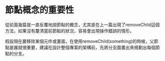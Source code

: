 # 節點概念的重要性

從前面幾篇就一直反覆地說節點的概念，尤其是在上一篇出現了removeChild這個方法，如果沒有釐清當前節點的狀況，容易會出現操作錯誤的情形。

假設現在要移除某個元件或畫面，在使用removeChild(something)的時候，父節點是誰就很重要，建議在設計整個專案的架構前，先將分支圖畫出來規劃出每個節點的分支。